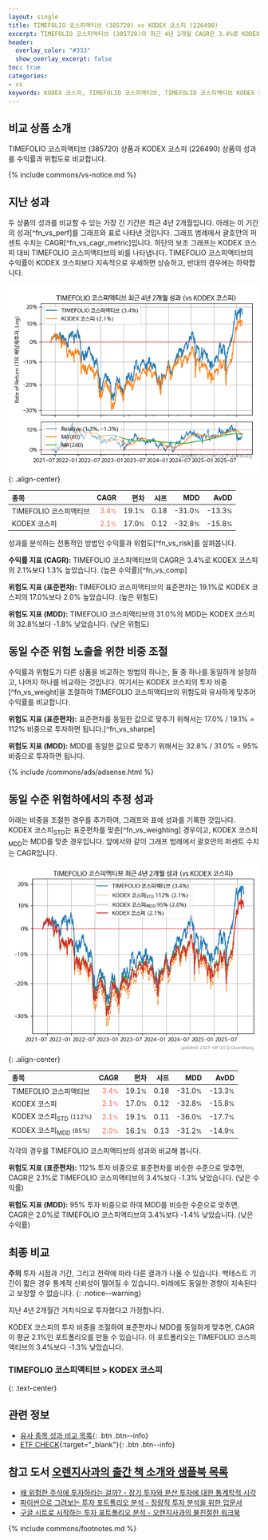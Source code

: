 ```yaml
---
layout: single
title: TIMEFOLIO 코스피액티브 (385720) vs KODEX 코스피 (226490)
excerpt: TIMEFOLIO 코스피액티브 (385720)의 최근 4년 2개월 CAGR은 3.4%로 KODEX 코스피 (226490)의 2.1%보다 1.3% 높았습니다.
header:
  overlay_color: "#333"
  show_overlay_excerpt: false
toc: true
categories:
- vs
keywords: KODEX 코스피, TIMEFOLIO 코스피액티브, TIMEFOLIO 코스피액티브 KODEX 코스피 비교, 385720, 226490, 385720 385720 비교
---
```


## 비교 상품 소개


TIMEFOLIO 코스피액티브 (385720) 상품과 KODEX 코스피 (226490) 상품의 성과를 수익률과 위험도로 비교합니다.





{% include commons/vs-notice.md %}

## 지난 성과

두 상품의 성과를 비교할 수 있는 가장 긴 기간은 최근 4년 2개월입니다. 아래는 이 기간의 성과[^fn_vs_perf]를 그래프와 표로 나타낸 것입니다.
그래프 범례에서 괄호안의 퍼센트 수치는 CAGR[^fn_vs_cagr_metric]입니다.
하단의 보조 그래프는 KODEX 코스피 대비 TIMEFOLIO 코스피액티브의 비를 나타냅니다.
TIMEFOLIO 코스피액티브의 수익률이 KODEX 코스피보다 지속적으로 우세하면 상승하고, 반대의 경우에는 하락합니다.

![TIMEFOLIO 코스피액티브](/vs/images/385720-vs-226490_dual.png){: .align-center}

| **종목** | **CAGR** | **편차** | **샤프** | **MDD** | **AvDD** |
| :------------ | ------: | -----------: | -------: | ------: | -------: |
| TIMEFOLIO 코스피액티브 | <span style="color: tomato">3.4<small>%</small></span> | 19.1<small>%</small> | 0.18 | -31.0<small>%</small> | -13.3<small>%</small> |
| KODEX 코스피 | <span style="color: tomato">2.1<small>%</small></span> | 17.0<small>%</small> | 0.12 | -32.8<small>%</small> | -15.8<small>%</small> |

<!-- more -->


성과를 분석하는 전통적인 방법인 수익률과 위험도[^fn_vs_risk]를 살펴봅니다.

**수익률 지표 (CAGR):** TIMEFOLIO 코스피액티브의 CAGR은 3.4%로 KODEX 코스피의 2.1%보다 1.3% 높았습니다. (높은 수익률)[^fn_vs_comp]

**위험도 지표 (표준편차):** TIMEFOLIO 코스피액티브의 표준편차는 19.1%로 KODEX 코스피의 17.0%보다 2.0% 높았습니다. (높은 위험도)

**위험도 지표 (MDD):** TIMEFOLIO 코스피액티브의 31.0%의 MDD는 KODEX 코스피의 32.8%보다 -1.8% 낮았습니다. (낮은 위험도)



## 동일 수준 위험 노출을 위한 비중 조절

수익률과 위험도가 다른 상품을 비교하는 방법의 하나는, 둘 중 하나를 동일하게 설정하고, 나머지 하나를 비교하는 것입니다.
여기서는 KODEX 코스피의 투자 비중[^fn_vs_weight]을 조절하여 TIMEFOLIO 코스피액티브의 위험도와 유사하게 맞추어 수익률를 비교합니다.

**위험도 지표 (표준편차):** 표준편차를 동일한 값으로 맞추기 위해서는 17.0% / 19.1% = 112% 비중으로 투자하면 됩니다.[^fn_vs_sharpe]

**위험도 지표 (MDD):** MDD를 동일한 값으로 맞추기 위해서는 32.8% / 31.0% = 95% 비중으로 투자하면 됩니다.


{% include /commons/ads/adsense.html %}



## 동일 수준 위험하에서의 추정 성과

아래는 비중을 조절한 경우를 추가하여, 그래프와 표에 성과를 기록한 것입니다.
KODEX 코스피<sub>STD</sub>는 표준편차를 맞춘[^fn_vs_weighting] 경우이고, KODEX 코스피<sub>MDD</sub>는 MDD를 맞춘 경우입니다.
앞에서와 같이 그래프 범례에서 괄호안의 퍼센트 수치는 CAGR입니다.


![TIMEFOLIO 코스피액티브](/vs/images/385720-vs-226490.png){: .align-center}



| **종목** | **CAGR** | **편차** | **샤프** | **MDD** | **AvDD** |
| :------------ | ------: | -----------: | -------: | ------: | -------: |
| TIMEFOLIO 코스피액티브 | <span style="color: tomato">3.4<small>%</small></span> | 19.1<small>%</small> | 0.18 | -31.0<small>%</small> | -13.3<small>%</small> |
| KODEX 코스피 | <span style="color: tomato">2.1<small>%</small></span> | 17.0<small>%</small> | 0.12 | -32.8<small>%</small> | -15.8<small>%</small> |
| KODEX 코스피<sub>STD</sub> <small>(112%)</small> | <span style="color: tomato">2.1<small>%</small></span> | 19.1<small>%</small> | 0.11 | -36.0<small>%</small> | -17.7<small>%</small> |
| KODEX 코스피<sub>MDD</sub> <small>(95%)</small> | <span style="color: tomato">2.0<small>%</small></span> | 16.1<small>%</small> | 0.13 | -31.2<small>%</small> | -14.9<small>%</small> |



각각의 경우를 TIMEFOLIO 코스피액티브의 성과와 비교해 봅니다.

**위험도 지표 (표준편차):** 112% 투자 비중으로 표준편차를 비슷한 수준으로 맞추면, CAGR은 2.1%로 TIMEFOLIO 코스피액티브의 3.4%보다 -1.3% 낮았습니다. (낮은 수익률)

**위험도 지표 (MDD):** 95% 투자 비중으로 하여 MDD를 비슷한 수준으로 맞추면, CAGR은 2.0%로 TIMEFOLIO 코스피액티브의 3.4%보다 -1.4% 낮았습니다. (낮은 수익률)




## 최종 비교

**주의** 투자 시점과 기간, 그리고 전략에 따라 다른 결과가 나올 수 있습니다. 백테스트 기간이 짧은 경우 통계적 신뢰성이 떨어질 수 있습니다. 미래에도 동일한 경향이 지속된다고 보장할 수 없습니다.
{: .notice--warning}

지난 4년 2개월간 거치식으로 투자했다고 가정합니다.

KODEX 코스피의 투자 비중을 조절하여 표준편차나 MDD를 동일하게 맞추면, CAGR이 평균 2.1%인 포트폴리오를 만들 수 있습니다.
이 포트폴리오는 TIMEFOLIO 코스피액티브의 3.4%보다 -1.3% 낮았습니다.

### TIMEFOLIO 코스피액티브 &gt; KODEX 코스피
{: .text-center}


## 관련 정보

- [유사 종목 성과 비교 목록](/vs/){: .btn .btn--info}
- [ETF CHECK](https://www.etfcheck.co.kr/mobile/etpitem/226490/compare?compCode%5B%5D=385720){:target="_blank"}{: .btn .btn--info}


## 참고 도서 [오렌지사과의 출간 책 소개와 샘플북 목록](https://kongdori.tistory.com/691)

- [왜 위험한 주식에 투자하라는 걸까? - 장기 투자와 분산 투자에 대한 통계학적 시각](https://kongdori.tistory.com/421)
- [파이썬으로 그려보는 투자 포트폴리오 분석  - 정량적 투자 분석을 위한 입문서](https://kongdori.tistory.com/643)
- [구글 시트로 시작하는 투자 포트폴리오 분석 - 오렌지사과의 불친절한 워크북](https://kongdori.tistory.com/449)

{% include commons/footnotes.md %}